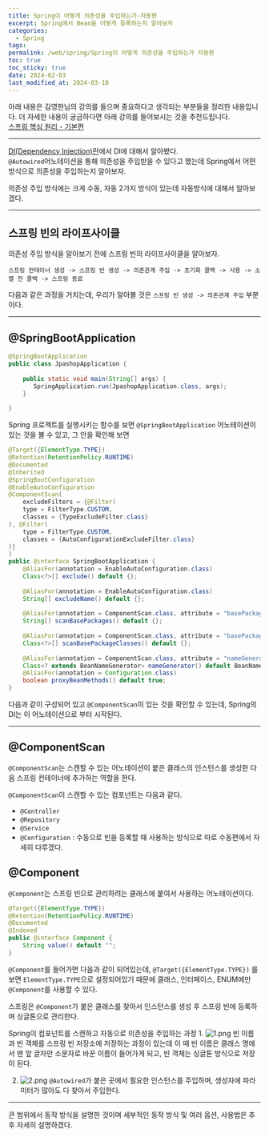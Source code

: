 ```yaml
---
title: Spring이 어떻게 의존성을 주입하는가-자동편
excerpt: Spring에서 Bean을 어떻게 등록하는지 알아보자
categories:
  - Spring
tags: 
permalink: /web/spring/Spring이 어떻게 의존성을 주입하는가 자동편
toc: true
toc_sticky: true
date: 2024-02-03
last_modified_at: 2024-03-10
---
```

아래 내용은 김영한님의 강의를 들으며 중요하다고 생각되는 부분들을 정리한 내용입니다.  더 자세한 내용이 궁금하다면 아래 강의를 들어보시는 것을 추천드립니다.  
[스프링 핵심 원리 - 기본편](https://www.inflearn.com/course/%EC%8A%A4%ED%94%84%EB%A7%81-%ED%95%B5%EC%8B%AC-%EC%9B%90%EB%A6%AC-%EA%B8%B0%EB%B3%B8%ED%8E%B8)  

---

[DI(Dependency Injection)란](https://ddudad.github.io/web/spring/DI%EB%9E%80)에서 DI에 대해서 알아봤다.  
``@Autowired``어노테이션을 통해 의존성을 주입받을 수 있다고 했는데 Spring에서 어떤 방식으로 의존성을 주입하는지 알아보자.  

의존성 주입 방식에는 크게 수동, 자동 2가지 방식이 있는데 자동방식에 대해서 알아보겠다.

---
## 스프링 빈의 라이프사이클

의존성 주입 방식을 알아보기 전에 스프링 빈의 라이프사이클을 알아보자.  
```
스프링 컨테이너 생성 -> 스프링 빈 생성 -> 의존관계 주입 -> 초기화 콜백 -> 사용 -> 소멸 전 콜백 -> 스프링 종료
``` 
다음과 같은 과정을 거치는데, 우리가 알아볼 것은 ``스프링 빈 생성 -> 의존관계 주입`` 부분이다.  

---
## @SpringBootApplication

``` java
@SpringBootApplication  
public class JpashopApplication {  
  
    public static void main(String[] args) {  
       SpringApplication.run(JpashopApplication.class, args);  
    }  
  
}
```

Spring 프로젝트를 실행시키는 함수를 보면 ``@SpringBootApplication`` 어노테이션이 있는 것을 볼 수 있고, 그 안을 확인해 보면

``` java 
@Target({ElementType.TYPE})  
@Retention(RetentionPolicy.RUNTIME)  
@Documented  
@Inherited  
@SpringBootConfiguration  
@EnableAutoConfiguration  
@ComponentScan(  
    excludeFilters = {@Filter(  
    type = FilterType.CUSTOM,  
    classes = {TypeExcludeFilter.class}  
), @Filter(  
    type = FilterType.CUSTOM,  
    classes = {AutoConfigurationExcludeFilter.class}  
)}  
)  
public @interface SpringBootApplication {  
    @AliasFor(annotation = EnableAutoConfiguration.class)  
    Class<?>[] exclude() default {};  
  
    @AliasFor(annotation = EnableAutoConfiguration.class)  
    String[] excludeName() default {};  
  
    @AliasFor(annotation = ComponentScan.class, attribute = "basePackages")  
    String[] scanBasePackages() default {};  
  
    @AliasFor(annotation = ComponentScan.class, attribute = "basePackageClasses")  
    Class<?>[] scanBasePackageClasses() default {};  
  
    @AliasFor(annotation = ComponentScan.class, attribute = "nameGenerator")  
    Class<? extends BeanNameGenerator> nameGenerator() default BeanNameGenerator.class;  
    @AliasFor(annotation = Configuration.class)  
    boolean proxyBeanMethods() default true;  
}
```

다음과 같이 구성되어 있고 ``@ComponentScan``이 있는 것을 확인할 수 있는데, Spring의 DI는 이 어노테이션으로 부터 시작된다.  

---

## @ComponentScan

``@ComponentScan``는 스캔할 수 있는 어노테이션이 붙은 클래스의 인스턴스를 생성한 다음 스프링 컨테이너에 추가하는 역할을 한다.  

``@ComponentScan``이 스캔할 수 있는 컴포넌트는 다음과 같다.
+ ``@Controller``
+ ``@Repository``
+ ``@Service``
+ ``@Configuration`` : 수동으로 빈을 등록할 때 사용하는 방식으로 따로 수동편에서 자세히 다루겠다.  

## @Component

``@Component``는 스프링 빈으로 관리하려는 클래스에 붙여서 사용하는 어노테이션이다.

``` java
@Target({ElementType.TYPE})  
@Retention(RetentionPolicy.RUNTIME)  
@Documented  
@Indexed  
public @interface Component {  
    String value() default "";  
}
```

``@Component``를 들어가면 다음과 같이 되어있는데,  ``@Target({ElementType.TYPE})`` 를 보면 ``ElementType.TYPE``으로 설정되어있기 때문에 클래스, 인터페이스, ENUM에만 ``@Component``를 사용할 수 있다.  

스프링은 ``@Component``가 붙은 클래스를 찾아서 인스턴스를 생성 후 스프링 빈에 등록하며 싱글톤으로 관리한다.

Spring이 컴포넌트를 스캔하고 자동으로 의존성을 주입하는 과정
1. 
   ![1.png]({{site.url}}\assets\images\posts_img\how-regist-spring-bean\1.png)
   빈 이름과 빈 객체를 스프링 빈 저장소에 저장하는 과정이 있는데 이 때 빈 이름은 클래스 명에서 맨 앞 글자만 소문자로 바꾼 이름이 들어가게 되고, 빈 객체는 싱글톤 방식으로 저장이 된다. 
   
2. 
   ![2.png]({{site.url}}\assets\images\posts_img\how-regist-spring-bean\2.png)
   ``@Autowired``가 붙은 곳에서 필요한 인스턴스를 주입하며, 생성자에 파라미터가 많아도 다 찾아서 주입한다.

---

큰 범위에서 동작 방식을 설명한 것이며 세부적인 동작 방식 및 여러 옵션, 사용법은 추후 자세히 설명하겠다.